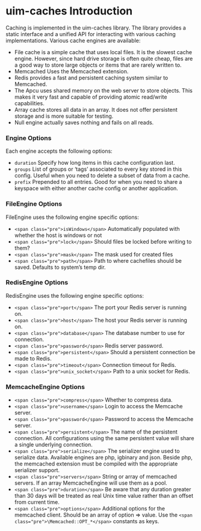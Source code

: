 # uim-caches Introduction

Caching is implemented in the uim-caches library. The library provides a static interface and a unified API for interacting with various caching implementations. Various cache engines are available:

* File cache is a simple cache that uses local files. It is the slowest cache engine. However, since hard drive storage is often quite cheap, files are a good way to store large objects or items that are rarely written to.
* Memcached Uses the Memcached extension.
* Redis provides a fast and persistent caching system similar to Memcached.
* The Apcu uses shared memory on the web server to store objects. This makes it very fast and capable of providing atomic read/write capabilities.
* Array cache stores all data in an array. It does not offer persistent storage and is more suitable for testing.
* Null engine actually saves nothing and fails on all reads.

### Engine Options

Each engine accepts the following options:

* `duration` Specify how long items in this cache configuration last.
* `groups` List of groups or ‘tags’ associated to every key stored in this config. Useful when you need to delete a subset of data from a cache.
* `prefix` Prepended to all entries. Good for when you need to share a keyspace with either another cache config or another application.


### FileEngine Options

FileEngine uses the following engine specific options:

* `<span class="pre">isWindows</span>` Automatically populated with whether the host is windows or not
* `<span class="pre">lock</span>` Should files be locked before writing to them?
* `<span class="pre">mask</span>` The mask used for created files
* `<span class="pre">path</span>` Path to where cachefiles should be saved. Defaults to system’s temp dir.

### RedisEngine Options

RedisEngine uses the following engine specific options:

* `<span class="pre">port</span>` The port your Redis server is running on.
* `<span class="pre">host</span>` The host your Redis server is running on.
* `<span class="pre">database</span>` The database number to use for connection.
* `<span class="pre">password</span>` Redis server password.
* `<span class="pre">persistent</span>` Should a persistent connection be made to Redis.
* `<span class="pre">timeout</span>` Connection timeout for Redis.
* `<span class="pre">unix_socket</span>` Path to a unix socket for Redis.

### MemcacheEngine Options

* `<span class="pre">compress</span>` Whether to compress data.
* `<span class="pre">username</span>` Login to access the Memcache server.
* `<span class="pre">password</span>` Password to access the Memcache server.
* `<span class="pre">persistent</span>` The name of the persistent connection. All configurations using the same persistent value will share a single underlying connection.
* `<span class="pre">serialize</span>` The serializer engine used to serialize data. Available engines are php, igbinary and json. Beside php, the memcached extension must be compiled with the appropriate serializer support.
* `<span class="pre">servers</span>` String or array of memcached servers. If an array MemcacheEngine will use them as a pool.
* `<span class="pre">duration</span>` Be aware that any duration greater than 30 days will be treated as real Unix time value rather than an offset from current time.
* `<span class="pre">options</span>` Additional options for the memcached client. Should be an array of option => value. Use the `<span class="pre">\Memcached::OPT_*</span>` constants as keys.
